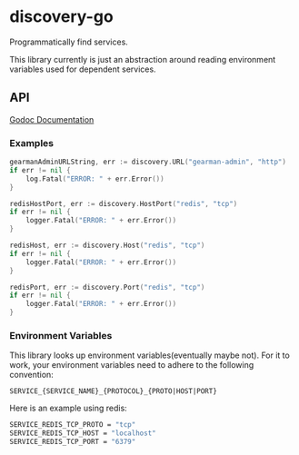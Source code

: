 # discovery-go

Programmatically find services.

This library currently is just an abstraction around reading environment variables used for dependent services.



## API

[Godoc Documentation](http://godoc.org/github.com/Clever/discovery-go)

### Examples

```go
gearmanAdminURLString, err := discovery.URL("gearman-admin", "http")
if err != nil {
    log.Fatal("ERROR: " + err.Error())
}

redisHostPort, err := discovery.HostPort("redis", "tcp")
if err != nil {
    logger.Fatal("ERROR: " + err.Error())
}

redisHost, err := discovery.Host("redis", "tcp")
if err != nil {
    logger.Fatal("ERROR: " + err.Error())
}

redisPort, err := discovery.Port("redis", "tcp")
if err != nil {
    logger.Fatal("ERROR: " + err.Error())
}
```

### Environment Variables

This library looks up environment variables(eventually maybe not). For it to work, your environment variables need to adhere to the following convention:

```
SERVICE_{SERVICE_NAME}_{PROTOCOL}_{PROTO|HOST|PORT}
```

Here is an example using redis:
```bash
SERVICE_REDIS_TCP_PROTO = "tcp"
SERVICE_REDIS_TCP_HOST = "localhost"
SERVICE_REDIS_TCP_PORT = "6379"
```

